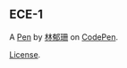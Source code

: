 ECE-1
-----


A [Pen](https://codepen.io/linlico/pen/zyjPrQ) by [林郁珊](https://codepen.io/linlico) on [CodePen](https://codepen.io).

[License](https://codepen.io/linlico/pen/zyjPrQ/license).